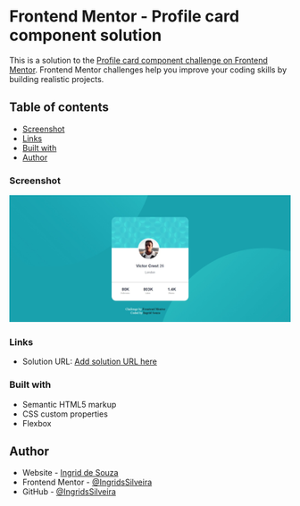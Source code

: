 # Frontend Mentor - Profile card component solution

This is a solution to the [Profile card component challenge on Frontend Mentor](https://www.frontendmentor.io/challenges/profile-card-component-cfArpWshJ). Frontend Mentor challenges help you improve your coding skills by building realistic projects. 

## Table of contents

- [Screenshot](#screenshot)
- [Links](#links)
- [Built with](#built-with)
- [Author](#author)


### Screenshot

![](./images/desafio.jpeg)

### Links

- Solution URL: [Add solution URL here](https://ingridssilveira.github.io/Desafio01/)

### Built with

- Semantic HTML5 markup
- CSS custom properties
- Flexbox

## Author

- Website - [Ingrid de Souza](https://ingridssilveira.github.io/portfolio/)
- Frontend Mentor - [@IngridsSilveira](https://www.frontendmentor.io/profile/IngridsSilveira)
- GitHub - [@IngridsSilveira](https://github.com/IngridsSilveira)
